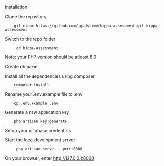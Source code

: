 Installation 


Clone the repository

        git clone https://github.com/jgodstime/kippa-assessment.git kippa-assessment

Switch to the repo folder

         cd kippa-assessment

Note: your PHP version should be atleast 8.0

Create db name 

Install all the dependencies using composer

        composer install 

Rename your .env.example file to .env

        cp .env.example .env

Generate a new application key

        php artisan key:generate

Setup your database credentials 


Start the local development server

         php artisan serve  --port:8000

On your browser, enter http://127.0.0.1:8000

